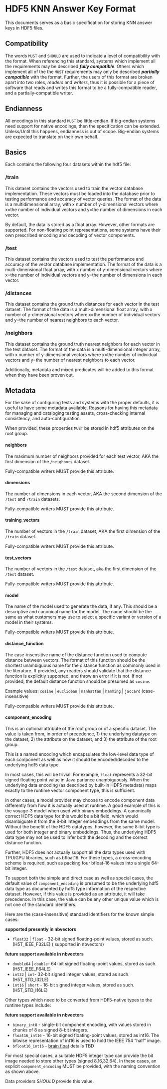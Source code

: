 # HDF5 KNN Answer Key Format

This documents serves as a basic specification for storing KNN answer keys in HDF5 files.

## Compatibility

The words `MUST` and `SHOULD` are used to indicate a level of compatibility with the format. When
referencing this standard, systems which implement all the requirements may be described
***fully compatible***. Others which implement all of the the `MUST` requirements may only be
described ***partially compatible*** with the format. Further, the users of this format are broken
apart into two roles, _readers_ and _writers_, thus it is possible for a piece of software that
reads and writes this format to be a fully-compatible reader, and a partially-compatible writer.

## Endianness

All encodings in this standard `MUST` be little-endian. If big-endian systems need support for
native encodings, then the specification can be extended. Unless/Until this happens, endianness is
out of scope. Big-endian systems are expected to translate on their own behalf.

## Basics

Each contains the following four datasets within the hdf5 file:

### /train

This dataset contains the vectors used to train the vector database implementation. These vectors
must be loaded into the database prior to testing performance and accuracy of vector queries. The
format of the data is a multidimensional array, with x number of y-dimensional vectors where x=the
number of individual vectors and y=the number of dimensions in each vector.

By default, the data is stored as a float array. However, other formats are supported. For
non-floating point representations, some systems have their own prescribed encoding and decoding of
vector components.

### /test

This dataset contains the vectors used to test the performance and accuracy of the vector database
implementation. The format of the data is a multi-dimensional float array, with x number of
y-dimensional vectors where x=the number of individual vectors and y=the number of dimensions in
each vector.

### /distances

This dataset contains the ground truth distances for each vector in the test dataset. The format of
the data is a multi-dimensional float array, with x number of y-dimensional vectors where x=the
number of individual vectors and y=the number of nearest neighbors to each vector.

### /neighbors

This dataset contains the ground truth nearest neighbors for each vector in the test dataset. The
format of the data is a multi-dimensional integer array, with x number of y-dimensional vectors
where x=the number of individual vectors and y=the number of nearest neighbors to each vector.

Additionally, metadata and mixed predicates will be added to this format when they have been proven
out.

## Metadata

For the sake of configuring tests and systems with the proper defaults, it is useful to have some
metadata available. Reasons for having this metadata for managing and cataloging testing assets,
cross-checking internal consistency, and auto-configuration.

When provided, these properties `MUST` be stored in hdf5 attributes on the root group.

#### neighbors

The maximum number of neighbors provided for each test vector, AKA the first dimension of the
`/neighbors` dataset.

Fully-compatible writers MUST provide this attribute.

#### dimensions

The number of dimensions in each vector, AKA the second dimension of the `/test` and `/train`
datasets.

Fully-compatible writers MUST provide this attribute.

#### training_vectors

The number of vectors in the `/train` dataset, AKA the first dimension of the `/train` dataset.

Fully-compatible writers MUST provide this attribute.

#### test_vectors

The number of vectors in the `/test` dataset, aka the first dimension of the `/test` dataset.

Fully-compatible writers MUST provide this attribute.

#### model

The name of the model used to generate the data, if any. This should be a descriptive and canonical
name for the model. The name should be the same as what customers may use to select a specific
variant or version of a model in their systems.

Fully-compatible writers MUST provide this attribute.

#### distance_function

The case-insensitive name of the distance function used to compute distance between vectors. The
format of this function should be the shortest unambiguous name for the distance function as
commonly used in the literature. If provided, any readers should validate that the distance function
is explicitly supported, and throw an error if it is not. If not provided, the default distance
function should be presumed as `cosine`.

Example values: `cosine` | `euclidean` | `manhattan` | `hamming` | `jaccard` (case-insensitive)

Fully-compatible writers MUST provide this attribute.

#### component_encoding

This is an optional attribute of the root group or of a specific dataset. The value is taken from,
in order of precedence, 1) the underlying datatype on the dataset, 2) the attribute on the dataset,
and 3) the attribute of the root group.

This is a named encoding which encapsulates the low-level data type of each component as well as how
it should be encoded/decoded to the underlying hdf5 data type.

In most cases, this will be trivial. For example, `float` represents a 32-bit signed floating point
value in Java parlance unambiguously. When the underlying data encoding (as described by built-in
HDF5 metadata) maps exactly to the runtime vector component type, this is sufficient.

In other cases, a model provider may choose to encode component data differently from how it is
actually used at runtime. A good example of this is the voyage-3 model when used with binary
embeddings. A canonically correct HDF5 data type for this would be a bit field, which would
disambiguate it from the 8-bit integer embeddings from the same model. Without the benefit of the
HDF5 datatypes, however, the same 8-bit type is used for both integer and binary embeddings. Thus,
the underlying HDF5 data type may not be used to infer both the decoding and the correct distance
function.

Further, HDF5 does not actually support all the data types used with TPU/GPU libraries, such as
bfloat16. For these types, a cross-encoding scheme is required, such as packing four bfloat-16
values into a single 64-bit integer.

To support both the simple and direct case as well as special cases, the default value of
`component_encoding` is presumed to be the underlying hdf5 data type as documented by hdf5 type
information of the respective dataset. However, if this value is provided as an attribute, it will
take precedence. In this case, the value can be any other unique value which is not one of the
standard identifiers.

Here are the (case-insensitive) standard identifiers for the known simple cases:

__supported presently in nbvectors__

* `float32` | `float` - 32-bit signed floating-point values, stored as such. (H5T_IEEE_F32LE) (
  supported in nbvectors)

__future support available in nbvectors__

* `double64` | `double`- 64-bit signed floating-point values, stored as such. (H5T_IEEE_F64LE)
* `int32` | `int`- 32-bit signed integer values, stored as such. (H5T_STD_I32LE)
* `int16` | `short` - 16-bit signed integer values, stored as such. (H5T_STD_I16LE)

Other types which need to be converted from HDF5-native types to the runtime types include:

__future support available in nbvectors__

* `binary_int8` - single-bit component encoding, with values stored in chunks of 8 as signed 8-bit integers.
* `float16_int16` - 16-bit signed floating-point values, stored as int16. The bitwise representation
  of int16 is used to hold the IEEE 754 “half” image.
* `bfloat16_int16` - [brain float](https://en.wikipedia.org/wiki/Bfloat16_floating-point_format)
  details TBD

For most special cases, a suitable HDF5 integer type can provide the bit image needed to store other
types (signed 8,16,32,64). In these cases, an explicit `component_encoding` MUST be provided, with
the naming convention as shown above.

Data providers _SHOULD_ provide this value.

